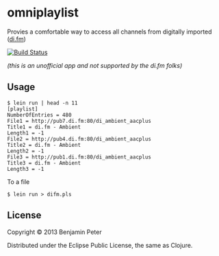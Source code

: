 # omniplaylist

Provies a comfortable way to access all channels from digitally imported ([di.fm](http://di.fm/))

[![Build Status](https://travis-ci.org/dedeibel/dilist.png)](https://travis-ci.org/dedeibel/dilist)

_(this is an unofficial app and not supported by the di.fm folks)_

## Usage

```
$ lein run | head -n 11
[playlist]
NumberOfEntries = 480
File1 = http://pub7.di.fm:80/di_ambient_aacplus
Title1 = di.fm - Ambient
Length1 = -1
File2 = http://pub4.di.fm:80/di_ambient_aacplus
Title2 = di.fm - Ambient
Length2 = -1
File3 = http://pub1.di.fm:80/di_ambient_aacplus
Title3 = di.fm - Ambient
Length3 = -1
```

To a file

```
$ lein run > difm.pls
```

## License

Copyright © 2013 Benjamin Peter

Distributed under the Eclipse Public License, the same as Clojure.

